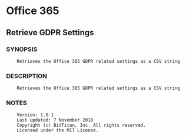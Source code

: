 # Office 365
## Retrieve GDPR Settings
### SYNOPSIS
```
    Retrieves the Office 365 GDPR related settings as a CSV string
```
### DESCRIPTION
```
    Retrieves the Office 365 GDPR related settings as a CSV string
```
### NOTES
```
    Version: 1.0.1
    Last updated: 7 November 2018
    Copyright (c) BitTitan, Inc. All rights reserved.
    Licensed under the MIT License.
```

